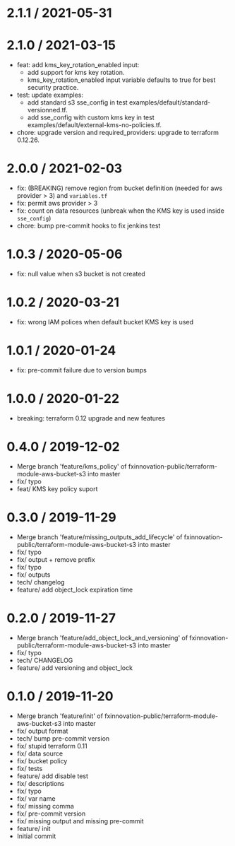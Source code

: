 2.1.1 / 2021-05-31
===============================

2.1.0 / 2021-03-15
===============================

  * feat: add kms_key_rotation_enabled input:
    * add support for kms key rotation.
    * kms_key_rotation_enabled input variable defaults to true for best security practice.
  * test: update examples:
    * add standard s3 sse_config in test examples/default/standard-versionned.tf.
    * add sse_config with custom kms key in test examples/default/external-kms-no-policies.tf.
  * chore: upgrade version and required_providers: upgrade to terraform 0.12.26.

2.0.0 / 2021-02-03
===============================

  * fix: (BREAKING) remove region from bucket definition (needed for aws provider > 3) and `variables.tf`
  * fix: permit aws provider > 3
  * fix: count on data resources (unbreak when the KMS key is used inside `sse_config`)
  * chore: bump pre-commit hooks to fix jenkins test

1.0.3 / 2020-05-06
==================

  * fix: null value when s3 bucket is not created

1.0.2 / 2020-03-21
==================

  * fix: wrong IAM polices when default bucket KMS key is used

1.0.1 / 2020-01-24
==================

  * fix: pre-commit failure due to version bumps

1.0.0 / 2020-01-22
==================

  * breaking: terraform 0.12 upgrade and new features

0.4.0 / 2019-12-02
==================

  * Merge branch 'feature/kms_policy' of fxinnovation-public/terraform-module-aws-bucket-s3 into master
  * fix/ typo
  * feat/ KMS key policy suport

0.3.0 / 2019-11-29
==================

  * Merge branch 'feature/missing_outputs_add_lifecycle' of fxinnovation-public/terraform-module-aws-bucket-s3 into master
  * fix/ typo
  * fix/ output + remove prefix
  * fix/ typo
  * fix/ outputs
  * tech/ changelog
  * feature/ add object_lock expiration time

0.2.0 / 2019-11-27
==================

  * Merge branch 'feature/add_object_lock_and_versioning' of fxinnovation-public/terraform-module-aws-bucket-s3 into master
  * fix/ typo
  * tech/ CHANGELOG
  * feature/ add versioning and object_lock

0.1.0 / 2019-11-20
==================

  * Merge branch 'feature/init' of fxinnovation-public/terraform-module-aws-bucket-s3 into master
  * fix/ output format
  * tech/ bump pre-commit version
  * fix/ stupid terraform 0.11
  * fix/ data source
  * fix/ bucket policy
  * fix/ tests
  * feature/ add disable test
  * fix/ descriptions
  * fix/ typo
  * fix/ var name
  * fix/ missing comma
  * fix/ pre-commit version
  * fix/ missing output and missing pre-commit
  * feature/ init
  * Initial commit

